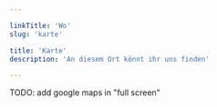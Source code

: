 ```yaml
---

linkTitle: 'Wo'
slug: 'karte'

title: 'Karte' 
description: 'An diesem Ort könnt ihr uns finden'

---
```



TODO: add google maps in "full screen"

